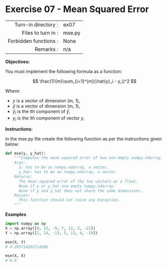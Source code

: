 # Exercise 07 - Mean Squared Error

|                         |                    |
| -----------------------:| ------------------ |
|   Turn-in directory :   |  ex07              |
|   Files to turn in :    |  mse.py            |
|   Forbidden functions : |  None              |
|   Remarks :             |  n/a               |

**Objectives:**

You must implement the following formula as a function:

$$
\frac{1}{m}\sum_{i=1}^{m}(\hat{y}_i - y_i)^2
$$

Where:
- $y$ is a vector of dimension (m, 1),
- $\hat{y}$ is a vector of dimension (m, 1),
- $\hat{y}_i$ is the ith component of $\hat{y}$,
- $y_i$ is the ith component of vector $y$,

**Instructions:**

In the mse.py file create the following function as per the instructions given below:
```python
def mse(y, y_hat):
    """Computes the mean squared error of two non-empty numpy.ndarray, using a for-loop. The two arrays must have the same dimensions.
    Args:
      y: has to be an numpy.ndarray, a vector.
      y_hat: has to be an numpy.ndarray, a vector.
    Returns:
      The mean squared error of the two vectors as a float.
      None if y or y_hat are empty numpy.ndarray.
      None if y and y_hat does not share the same dimensions.
    Raises:
      This function should not raise any Exception.
    """
```

**Examples**

```python
import numpy as np
X = np.array([0, 15, -9, 7, 12, 3, -21])
Y = np.array([2, 14, -13, 5, 12, 4, -19])

mse(X, Y)
# 4.285714285714286

mse(X, X)
# 0.0
```
